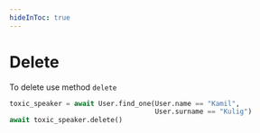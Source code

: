 ```yaml
---
hideInToc: true
---
```

# Delete

<v-clicks>

To delete use method `delete`

```python
toxic_speaker = await User.find_one(User.name == "Kamil",
                                    User.surname == "Kulig")
await toxic_speaker.delete()
```

</v-clicks>
